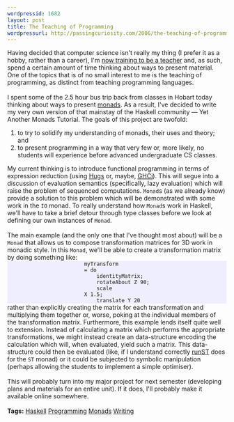 ```yaml
--- 
wordpressid: 1682
layout: post
title: The Teaching of Programming
wordpressurl: http://passingcuriosity.com/2006/the-teaching-of-programming/
---
```

Having decided that computer science isn't really my thing (I prefer it as a hobby, rather than a career), I'm <a href="http://interestingexperience.blogspot.com/2006/02/change-in-focus.html">now training to be a teacher</a> and, as such, spend a certain amount of time thinking about ways to present material. One of the topics that is of no small interest to me is the teaching of programming, as distinct from teaching programming languages.<br /><br />I spent some of the 2.5 hour bus trip back from classes in Hobart today thinking about ways to present <a href="http://en.wikipedia.org/wiki/Monads_in_functional_programming" title="Wikipedia - Monads in functional programming">monads</a>. As a result, I've decided to write my very own version of that mainstay of the Haskell community  &mdash; <acronym>Yet Another Monads Tutorial</acronym>. The goals of this project are twofold:<ol><li>to try to solidify my understanding of monads, their uses and theory; and</li><li>to present programming in a way that very few or, more likely, no students will experience before advanced undergraduate CS classes.</li></ol>My current thinking is to introduce functional programming in terms of expression reduction (using <a href="http://www.haskell.org/hugs/"><acronym>Hugs</acronym></a> or, maybe, <a href="http://www.haskell.org/ghc/docs/latest/html/users_guide/ghci.html"><acronym title="The Glasgow Haskell Compiler Interactive">GHCi</acronym></a>). This will segue into a discussion of evaluation semantics (specifically, lazy evaluation) which will raise the problem of sequenced computations. <code>Monad</code>s (as we already know) provide a solution to this problem which will be demonstrated with some work in the <code>IO</code> monad. To really understand how <code>Monad</code>s work in Haskell, we'll have to take a brief detour through type classes before we look at defining our own instances of <code>Monad</code>. <br /><br />The main example (and the only one that I've thought most about) will be a <code>Monad</code> that allows us to compose transformation matrices for 3D work in monadic style. In this <code>Monad</code>, we'll be able to create a transformation matrix by doing something like: <code style="display:block; padding: 0 35%; background-color: #eef;">myTransform = do<br />&nbsp;&nbsp;&nbsp;&nbsp;identityMatrix;<br />&nbsp;&nbsp;&nbsp;&nbsp;rotateAbout Z 90;<br />&nbsp;&nbsp;&nbsp;&nbsp;scale X 1.5;<br />&nbsp;&nbsp;&nbsp;&nbsp;translate Y 20</code> rather than explicitly creating the matrix for each transformation and multiplying them together or, worse, poking at the individual members of the transformation matrix. Furthermore, this example lends itself quite well to extension. Instead of calculating a matrix which performs the appropriate transformations, we might instead create an data-structure encoding the calculation which will, when evaluated, yield such a matrix. This data-structure could then be evaluated (like, if I understand correctly <a href="http://www.haskell.org/ghc/docs/6.4.1/html/libraries/base/Control-Monad-ST.html#v%3ArunST">runST</a> does for the <code>ST</code> monad) or it could be subjected to symbolic manipulation (perhaps allowing the students to implement a simple optimiser).<br /><br />This will probably turn into my major project for next semester (developing plans and materials for an entire unit). If it does, I'll probably make it available online somewhere.<br /><br /><span class="tags"><strong>Tags:</strong> <a rel="tag" href="http://del.icio.us/thsutton/haskell">Haskell</a> <a rel="tag" href="http://del.icio.us/thsutton/programming">Programming</a> <a rel="tag" href="http://del.icio.us/thsutton/monads">Monads</a> <a rel="tag" href="http://del.icio.us/thsutton/writing">Writing</a> </span>
